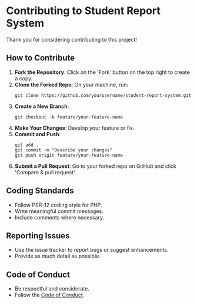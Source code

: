 # Contributing to Student Report System

Thank you for considering contributing to this project!

## How to Contribute

1. **Fork the Repository**: Click on the 'Fork' button on the top right to create a copy.
2. **Clone the Forked Repo**: On your machine, run:
   ```
   git clone https://github.com/yourusername/student-report-system.git
   ```
3. **Create a New Branch**:
   ```
   git checkout -b feature/your-feature-name
   ```
4. **Make Your Changes**: Develop your feature or fix.
5. **Commit and Push**:
   ```
   git add .
   git commit -m "Describe your changes"
   git push origin feature/your-feature-name
   ```
6. **Submit a Pull Request**: Go to your forked repo on GitHub and click 'Compare & pull request'.

## Coding Standards

- Follow PSR-12 coding style for PHP.
- Write meaningful commit messages.
- Include comments where necessary.

## Reporting Issues

- Use the issue tracker to report bugs or suggest enhancements.
- Provide as much detail as possible.

## Code of Conduct

- Be respectful and considerate.
- Follow the [Code of Conduct](CODE_OF_CONDUCT.md).
